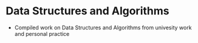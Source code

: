 # Data Structures and Algorithms

- Compiled work on Data Structures and Algorithms from univesity work and personal practice
